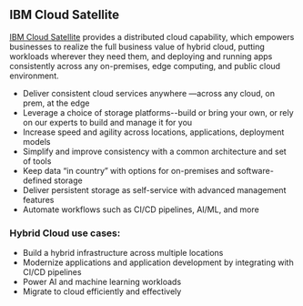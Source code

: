 ## IBM Cloud Satellite
[IBM Cloud Satellite](https://www.ibm.com/cloud/satellite) provides a distributed cloud capability, which empowers businesses to realize the full business value of hybrid cloud, putting workloads wherever they need them, and deploying and running apps consistently across any on-premises, edge computing, and public cloud environment.

* Deliver consistent cloud services anywhere —across any cloud, on prem, at the edge
* Leverage a choice of storage platforms--build or bring your own, or rely on our experts to build and manage it for you
* Increase speed and agility across locations, applications, deployment models
* Simplify and improve consistency with a common architecture and set of tools
* Keep data “in country” with options for on-premises and software-defined storage
* Deliver persistent storage as self-service with advanced management features
* Automate workflows such as CI/CD pipelines, AI/ML, and more

### Hybrid Cloud use cases:

* Build a hybrid infrastructure across multiple locations 
* Modernize applications and application development by integrating with CI/CD pipelines
* Power AI and machine learning workloads
* Migrate to cloud efficiently and effectively
